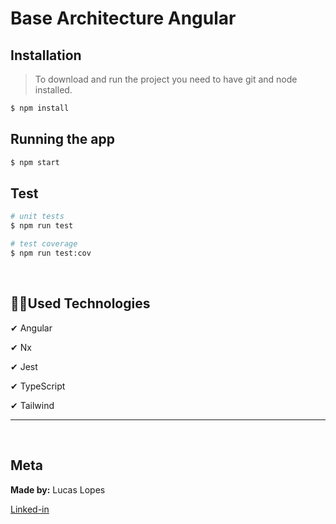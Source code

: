 # Base Architecture Angular

## Installation

> To download and run the project you need to have git and node installed.

```bash
$ npm install
```

## Running the app

```bash
$ npm start
```

## Test

```bash
# unit tests
$ npm run test

# test coverage
$ npm run test:cov
```

<br>

## 👨‍💻Used Technologies

✔ Angular

✔ Nx

✔ Jest

✔ TypeScript

✔ Tailwind

---

<br/>

## Meta

**Made by:** Lucas Lopes

[Linked-in](https://www.linkedin.com/in/lucas-lopes-840965190/ 'My Linked-in')
